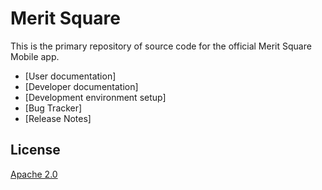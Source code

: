 Merit Square
=================

This is the primary repository of source code for the official Merit Square Mobile app.

* [User documentation]
* [Developer documentation]
* [Development environment setup]
* [Bug Tracker]
* [Release Notes]

License
-------

[Apache 2.0](http://www.apache.org/licenses/LICENSE-2.0)
